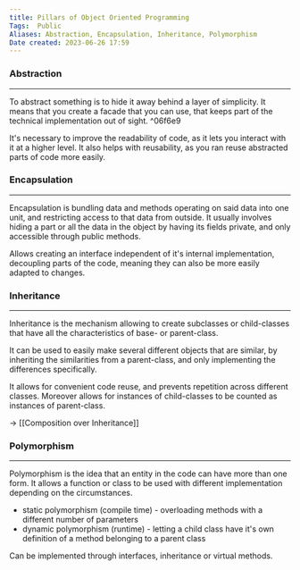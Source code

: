 ```yaml
---
title: Pillars of Object Oriented Programming
Tags:  Public
Aliases: Abstraction, Encapsulation, Inheritance, Polymorphism
Date created: 2023-06-26 17:59
---
```


### Abstraction
---
To abstract something is to hide it away behind a layer of simplicity. It means that you create a facade that you can use, that keeps part of the technical implementation out of sight. ^06f6e9

It's necessary to improve the readability of code, as it lets you interact with it at a higher level. It also helps with reusability, as you ran reuse abstracted parts of code more easily.

### Encapsulation
---
Encapsulation is bundling data and methods operating on said data into one unit, and restricting access to that data from outside. It usually involves hiding a part or all the data in the object by having its fields private, and only accessible through public methods.

Allows creating an interface independent of it's internal implementation, decoupling parts of the code, meaning they can also be more easily adapted to changes.

### Inheritance
---
Inheritance is the mechanism allowing to create subclasses or child-classes that have all the characteristics of base- or parent-class.

It can be used to easily make several different objects that are similar, by inheriting the similarities from a parent-class, and only implementing the differences specifically. 

It allows for convenient code reuse, and prevents repetition across different classes. Moreover allows for instances of child-classes to be counted as instances of parent-class.

-> [[Composition over Inheritance]]

### Polymorphism
---
Polymorphism is the idea that an entity in the code can have more than one form.  It allows a function or class to be used with different implementation depending on the circumstances.

  - static polymorphism (compile time) - overloading methods with a different number of parameters
  - dynamic polymorphism (runtime) - letting a child class have it's own definition of a method belonging to a parent class 

Can be implemented through interfaces, inheritance or virtual methods.